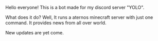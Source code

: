 Hello everyone!
This is a bot made for my discord server "YOLO". 

What does it do?
Well, It runs a aternos minecraft server with just one command.
It provides news from all over world.

New updates are yet come.